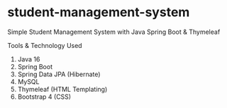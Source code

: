 # student-management-system
Simple Student Management System with Java Spring Boot & Thymeleaf

Tools & Technology Used
1. Java 16
2. Spring Boot
3. Spring Data JPA (Hibernate)
4. MySQL
5. Thymeleaf (HTML Templating)
6. Bootstrap 4 (CSS)


